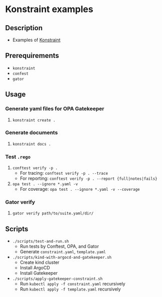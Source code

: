 # Konstraint examples

## Description

- Examples of [Konstraint](https://github.com/plexsystems/konstraint)

## Prerequirements

- `konstraint`
- `confest`
- `gator`

## Usage

### Generate yaml files for OPA Gatekeeper

1. `konstraint create .`

### Generate documents

1. `konstraint docs .`

### Test `.rego`

1. `conftest verify -p .`
    - For tracing: `conftest verify -p . --trace`
    - For reporting: `conftest verify -p . --report {full|notes|fails}`
1. `opa test . --ignore *.yaml -v`
    - For coverage: `opa test . --ignore *.yaml -v --coverage`

### Gator verify

1. `gator verify path/to/suite.yaml/dir/`

## Scripts

- `./scripts/test-and-run.sh`
  - Run tests by Conftest, OPA, and Gator
  - Generate `constraint.yaml`, `template.yaml`
- `./scripts/kind-with-argocd-and-gatekeeper.sh`
  - Create kind cluster
  - Install ArgoCD
  - Install Gatekeeper
- `./scripts/apply-gatekeeper-constraint.sh`
  - Run `kubectl apply -f constraint.yaml` recursively
  - Run `kubectl apply -f template.yaml` recursively
